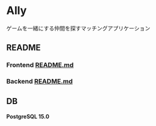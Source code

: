 # Ally

ゲームを一緒にする仲間を探すマッチングアプリケーション

## README

### Frontend [README.md](/frontend/README.md)

### Backend [README.md](/backend/README.md)

## DB

#### PostgreSQL 15.0

